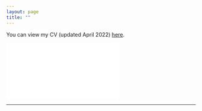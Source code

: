 ```yaml
---
layout: page
title: ""
---
```



You can view my CV (updated April 2022) [here](assets/Fredriksson_cv_0422.pdf).

<embed src="/assets/Fredriksson_cv_0422.pdf" type="application/pdf">

---

